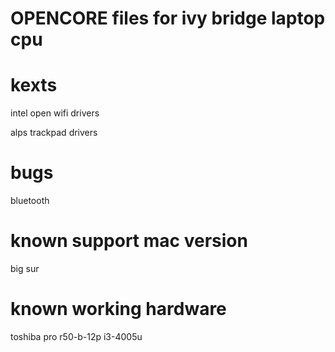 # OPENCORE files for ivy bridge laptop cpu

# kexts
intel open wifi drivers

alps trackpad drivers

# bugs
bluetooth

# known support mac version
big sur

# known working hardware
toshiba pro r50-b-12p i3-4005u
